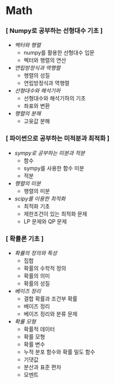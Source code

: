 # Math

### [ Numpy로 공부하는 선형대수 기초 ]

- *벡터와 행렬*
  - numpy를 활용한 선형대수 입문
  - 벡터와 행렬의 연산
- *연립방정식과 역행렬*
  - 행렬의 성질
  - 연립방정식과 역행렬
- *선형대수와 해석기하*
  - 선형대수와 해석기하의 기초
  - 좌표와 변환
- *행렬의 분해*
  - 고윳값 분해
    <br>

### [ 파이썬으로 공부하는 미적분과 최적화 ]

- *sympy로 공부하는 미분과 적분*
  - 함수
  - sympy를 사용한 함수 미분
  - 적분
- *행렬의 미분*
  - 행렬의 미분
- *scipy를 이용한 최적화*
  - 최적화 기초
  - 제한조건이 있는 최적화 문제
  - LP 문제와 QP 문제
    </br>

### [ 확률론 기초 ]

- *확률의 정의와 특성*
  - 집합
  - 확률의 수학적 정의
  - 확률의 의미
  - 확률의 성질
- *베이즈 정리*
  - 결합 확률과 조건부 확률
  - 베이즈 정리
  - 베이즈 정리와 분류 문제
- *확률 모형*
  - 확률적 데이터
  - 확률 모형
  - 확률 변수
  - 누적 분포 함수와 확률 밀도 함수
  - 기댓값
  - 분산과 표준 편차
  - 모멘트
    </br>